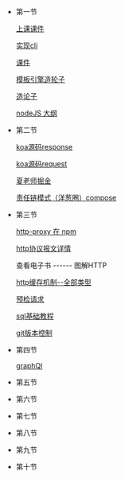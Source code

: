 + 第一节

  [上课课件](https://github.com/su37josephxia/kaikeba-code)

  [实现cli](https://www.npmjs.com/settings/josephxia/packages)

  [课件](https://github.com/su37josephxia/node_practice)

  [模板引擎造轮子](https://juejin.im/post/6884138429181870093)

  [造论子](https://github.com/su37josephxia/wheel-awesome)

  [nodeJS 大纲](https://www.processon.com/view/link/5d4b852ee4b07c4cf3069fec)

+ 第二节

  [koa源码response](https://github.com/koajs/koa/blob/master/lib/response.js)

  [koa源码request](https://github.com/koajs/koa/blob/master/lib/request.js)

  [夏老师掘金](https://juejin.im/post/6887844088335302670)

  [责任链模式（洋葱圈）compose](https://github.com/su37josephxia/wheel-awesome/tree/master/compose)

+ 第三节

  [http-proxy 在 npm](https://www.npmjs.com/package/http-proxy)

  [http协议报文详情](https://www.processon.com/view/link/5ec52841e0b34d5f261e14e0)

  查看电子书 ------ 图解HTTP

  [http缓存机制--全部类型](https://juejin.im/post/6844904116972421128)

  [预检请求](https://juejin.im/post/6844903765548466183)

  [sql基础教程](https://www.josephxia.com/document/database/)

  [git版本控制](https://juejin.im/post/6844904199189184525)

  

+ 第四节

  [graphQl](https://juejin.im/post/6844904196848762888)

+ 第五节

  

+ 第六节

  

+ 第七节

  

+ 第八节

  

+ 第九节

  

+ 第十节

  